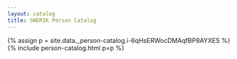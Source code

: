 ```yaml
---
layout: catalog
title: SWERIK Person Catalog
---
```

{% assign p = site.data._person-catalog.i-6qHsERWocDMAqfBP8AYXES %}
{% include person-catalog.html p=p %}

